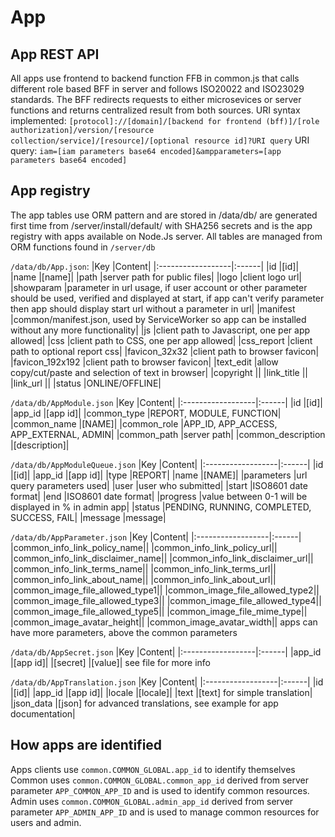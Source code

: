 # App

## App REST API 
All apps use frontend to backend function FFB in common.js that calls different role based BFF in server
and follows ISO20022 and ISO23029 standards. The BFF redirects requests to either microsevices or server functions and returns
centralized result from both sources.
URI syntax implemented:
`[protocol]://[domain]/[backend for frontend (bff)]/[role authorization]/version/[resource collection/service]/[resource]/[optional resource id]?URI query`
URI query: `iam=[iam parameters base64 encoded]&ampparameters=[app parameters base64 encoded]`

## App registry
The app tables use ORM pattern and are stored in /data/db/ are generated first time from /server/install/default/ with SHA256 secrets and 
is the app registry with apps available on Node.Js server.
All tables are managed from ORM functions found in `/server/db`

`/data/db/App.json`:
|Key                |Content|
|:------------------|:------|
|id                 |[id]|
|name               |[name]|
|path               |server path for public files|
|logo               |client logo url|
|showparam          |parameter in url usage, if user account or other parameter should be used, verified and displayed at start, if app can't verify parameter then app should display start url without a parameter in url|
|manifest           |common/manifest.json, used by ServiceWorker so app can be installed without any more functionality|
|js                 |client path to Javascript, one per app allowed|
|css                |client path to CSS, one per app allowed|
|css_report         |client path to optional report css|
|favicon_32x32      |client path to browser favicon|
|favicon_192x192    |client path to browser favicon|
|text_edit          |allow copy/cut/paste and selection of text in browser|
|copyright          ||
|link_title         ||
|link_url           ||
|status             |ONLINE/OFFLINE|

`/data/db/AppModule.json`
|Key                |Content|
|:------------------|:------|
|id                 |[id]|
|app_id             |[app id]|
|common_type        |REPORT, MODULE, FUNCTION|
|common_name        |[NAME]|
|common_role        |APP_ID, APP_ACCESS, APP_EXTERNAL, ADMIN|
|common_path        |server path|
|common_description |[description]|

`/data/db/AppModuleQueue.json`
|Key                |Content|
|:------------------|:------|
|id                 |[id]|
|app_id             |[app id]|
|type               |REPORT|
|name               |[NAME]|
|parameters         |url query parameters used|
|user               |user who submitted|
|start              |ISO8601 date format|
|end                |ISO8601 date format|
|progress           |value between 0-1 will be displayed in % in admin app|
|status             |PENDING, RUNNING, COMPLETED, SUCCESS, FAIL|
|message            |message|


`/data/db/AppParameter.json`
|Key                |Content|
|:------------------|:------|
|common_info_link_policy_name||
|common_info_link_policy_url||
|common_info_link_disclaimer_name||
|common_info_link_disclaimer_url||
|common_info_link_terms_name||
|common_info_link_terms_url||
|common_info_link_about_name||
|common_info_link_about_url||
|common_image_file_allowed_type1||
|common_image_file_allowed_type2||
|common_image_file_allowed_type3||
|common_image_file_allowed_type4||
|common_image_file_allowed_type5||
|common_image_file_mime_type||
|common_image_avatar_height||
|common_image_avatar_width||
apps can have more parameters, above the common parameters


`/data/db/AppSecret.json`
|Key                |Content|
|:------------------|:------|
|app_id             |[app id]|
|[secret]           |[value]|
see file for more info

`/data/db/AppTranslation.json`
|Key                |Content|
|:------------------|:------|
|id                 |[id]|
|app_id             |[app id]|
|locale             |[locale]|
|text               |[text] for simple translation|
|json_data          |[json] for advanced translations, see example for app documentation|


## How apps are identified
Apps clients use `common.COMMON_GLOBAL.app_id` to identify themselves
Common uses `common.COMMON_GLOBAL.common_app_id` derived from server parameter `APP_COMMON_APP_ID` and is used to identify common resources.
Admin uses `common.COMMON_GLOBAL.admin_app_id` derived from server parameter `APP_ADMIN_APP_ID` and is used to manage common resources for users and admin.